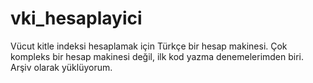 # vki_hesaplayici
Vücut kitle indeksi hesaplamak için Türkçe bir hesap makinesi.
Çok kompleks bir hesap makinesi değil, ilk kod yazma denemelerimden biri. Arşiv olarak yüklüyorum.

